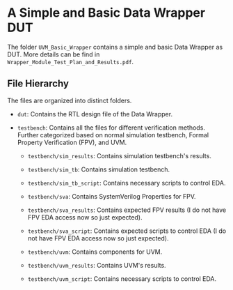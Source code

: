 # A Simple and Basic Data Wrapper DUT

The folder `UVM_Basic_Wrapper` contains a simple and basic Data Wrapper as DUT. More details can be find in `Wrapper_Module_Test_Plan_and_Results.pdf`.



## File Hierarchy

The files are organized into distinct folders.

- `dut`: Contains the RTL design file of the Data Wrapper.

- `testbench`: Contains all the files for different verification methods. Further categorized based on normal simulation testbench, Formal Property Verification (FPV), and UVM.

  - `testbench/sim_results`: Contains simulation testbench's results.

  - `testbench/sim_tb`: Contains simulation testbench.

  - `testbench/sim_tb_script`: Contains necessary scripts to control EDA.

  - `testbench/sva`: Contains SystemVerilog Properties for FPV.

  - `testbench/sva_results`: Contains expected FPV results (I do not have FPV EDA access now so just expected).

  - `testbench/sva_script`: Contains expected scripts to control EDA (I do not have FPV EDA access now so just expected).

  - `testbench/uvm`: Contains components for UVM.

  - `testbench/uvm_results`: Contains UVM's results.

  - `testbench/uvm_script`: Contains necessary scripts to control EDA.

    